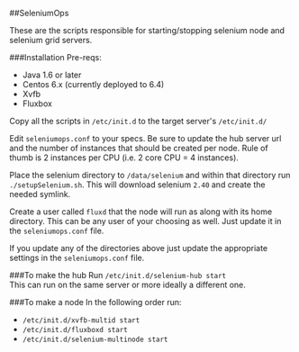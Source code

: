 ##SeleniumOps

These are the scripts responsible for starting/stopping selenium node and selenium grid servers.

###Installation
Pre-reqs: 

- Java 1.6 or later
- Centos 6.x (currently deployed to 6.4)
- Xvfb
- Fluxbox

Copy all the scripts in `/etc/init.d` to the target server's `/etc/init.d/`

Edit `seleniumops.conf` to your specs. Be sure to update the hub server url and the number of instances that should be created per node. Rule of thumb is 2 instances per CPU (i.e. 2 core CPU = 4 instances).

Place the selenium directory to `/data/selenium` and within that directory run `./setupSelenium.sh`. This will 
download selenium `2.40` and create the needed symlink.

Create a user called `fluxd` that the node will run as along with its home directory. This can be any user of your choosing as well. Just update it in the `seleniumops.conf` file.

If you update any of the directories above just update the appropriate settings in the `seleniumops.conf` file.

###To make the hub
Run `/etc/init.d/selenium-hub start`  
This can run on the same server or more ideally a different one.

###To make a node
In the following order run:

- `/etc/init.d/xvfb-multid start`
- `/etc/init.d/fluxboxd start`
- `/etc/init.d/selenium-multinode start`

